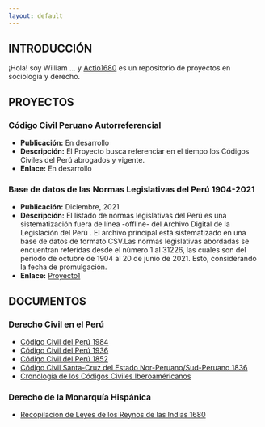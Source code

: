 ```yaml
---
layout: default
---
```


## INTRODUCCIÓN

¡Hola! soy William ... y [Actio1680](https://github.com/actio1680) es un repositorio de proyectos en sociología y derecho. 

<!-- <img class="profile-picture" src="codefavicon.png"> -->

## PROYECTOS

### Código Civil Peruano Autorreferencial
- **Publicación:** En desarrollo
- **Descripción:** El Proyecto busca referenciar en el tiempo los Códigos Civiles del Perú abrogados y vigente. 
- **Enlace:** En desarrollo

### Base de datos de las Normas Legislativas del Perú 1904-2021
- **Publicación:** Diciembre, 2021
- **Descripción:** El listado de normas legislativas del Perú es una sistematización fuera de línea -offline- del Archivo Digital de la Legislación del Perú . El archivo principal está sistematizado en una base de datos de formato CSV.Las normas legislativas abordadas se encuentran referidas desde el número 1 al 31226, las cuales son del periodo de octubre de 1904 al 20 de junio de 2021. Esto, considerando la fecha de promulgación.
- **Enlace:** [Proyecto1](proyectos/proyecto1.md)


## DOCUMENTOS
### Derecho Civil en el Perú
- [Código Civil del Perú 1984](paginas/cc1984.md)
- [Código Civil del Perú 1936](paginas/cc1936.md)
- [Código Civil del Perú 1852](paginas/cc1852.md)
- [Código Civil Santa-Cruz del Estado Nor-Peruano/Sud-Peruano 1836](paginas/cc1836.md)
- [Cronología de los Códigos Civiles Iberoaméricanos](paginas/cronologiacc.md)

### Derecho de la Monarquía Hispánica
- [Recopilación de Leyes de los Reynos de las Indias 1680](paginas/recopilacion1680)

